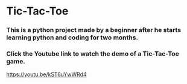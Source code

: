 # Tic-Tac-Toe
### This is a python project made by a beginner after he starts learning python and coding for two months.
### Click the Youtube link to watch the demo of a Tic-Tac-Toe game. ###
https://youtu.be/kST6uYwWRd4 
